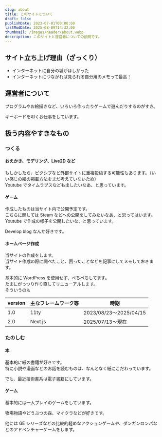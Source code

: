 ```yaml
---
slug: about
title: このサイトについて
draft: false
publishDate: 2023-07-01T00:00:00
lastModDate: 2025-08-09T14:32:00
thumbnail: /images/header/about.webp
description: このサイトと運営者についての説明です。
---
```

## サイト立ち上げ理由（ざっくり）

-   インターネットに自分の城がほしかった
-   インターネットにつながれば見られる自分用のメモって最高！

## 運営者について

プログラムやお絵描きなど、いろいろ作ったりゲームで遊んだりするのがすき。

キーボードを叩くお仕事をしています。

## 扱う内容やすきなもの

### つくる

#### おえかき、モデリング、Live2D など

もしかしたら、ピクシブなど外部サイトに重複投稿する可能性もあります。（いい感じの絵の掲載方法をまだ考えていないため）  
Youtube でタイムラプスなども出したいなあ、と思っています。

#### ゲーム

作成したものは当サイト内で公開予定です。  
こちらに関しては Steam などへの公開をしてみたいなあ、と思ってはいます。  
Youtube で作成の様子を公開したいな、と思っています。

Develop blog なんか好きです。

#### ホームページ作成

当サイトの作成をします。  
当サイト作成の際に調べたこと、困ったことなどを記事にしてメモしておきます。

基本的に WordPress を使用せず、ぺちぺちしてます。  
たまにがっつり作り直してリニューアルします。  
そういうのも

|version|主なフレームワーク等|時期|
|--|--|--|
|1.0|11ty|2023/08/23〜2025/04/15|
|2.0|Next.js|2025/07/13〜現在|

### たのしむ

#### 本

基本的に紙の書籍が好きです。  
特に小説や漫画などのお話を読むものは、なんとなく紙にこだわっています。

でも、最近技術書系は電子書籍にしています。

#### ゲーム

基本的には一人プレイのゲームをしています。

牧場物語やどうぶつの森、マイクラなどが好きです。

他には GE シリーズなどの比較的軽めなアクションゲームや、ダンガンロンパなどのアドベンチャーゲームをします。
